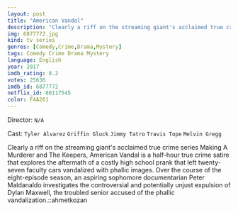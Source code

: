```yaml
---
layout: post
title: "American Vandal"
description: "Clearly a riff on the streaming giant's acclaimed true crime series Making A Murderer and The Keepers, American Vandal is a half-hour true crime satire that explores the aftermath of a costly high school prank that left twenty-seven faculty cars vandalized with phallic images. Over the course of the eight-episode season, an aspiring sophomore documentarian Peter Maldanaldo investigates the controversial and potentially unjust expulsion of Dylan Maxwell, the troubled senior accused of the phallic vandalization..."
img: 6877772.jpg
kind: tv series
genres: [Comedy,Crime,Drama,Mystery]
tags: Comedy Crime Drama Mystery 
language: English
year: 2017
imdb_rating: 8.2
votes: 25636
imdb_id: 6877772
netflix_id: 80117545
color: F4A261
---
```

Director: `N/A`  

Cast: `Tyler Alvarez` `Griffin Gluck` `Jimmy Tatro` `Travis Tope` `Melvin Gregg` 

Clearly a riff on the streaming giant's acclaimed true crime series Making A Murderer and The Keepers, American Vandal is a half-hour true crime satire that explores the aftermath of a costly high school prank that left twenty-seven faculty cars vandalized with phallic images. Over the course of the eight-episode season, an aspiring sophomore documentarian Peter Maldanaldo investigates the controversial and potentially unjust expulsion of Dylan Maxwell, the troubled senior accused of the phallic vandalization.::ahmetkozan